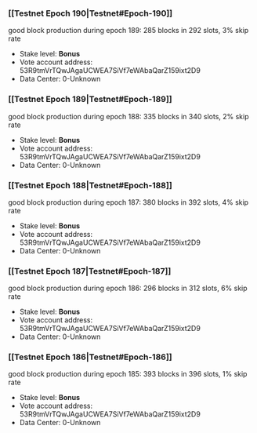 ### [[Testnet Epoch 190|Testnet#Epoch-190]]
good block production during epoch 189: 285 blocks in 292 slots, 3% skip rate
* Stake level: **Bonus** 
* Vote account address: 53R9tmVrTQwJAgaUCWEA7SiVf7eWAbaQarZ159ixt2D9
* Data Center: 0-Unknown
### [[Testnet Epoch 189|Testnet#Epoch-189]]
good block production during epoch 188: 335 blocks in 340 slots, 2% skip rate
* Stake level: **Bonus** 
* Vote account address: 53R9tmVrTQwJAgaUCWEA7SiVf7eWAbaQarZ159ixt2D9
* Data Center: 0-Unknown
### [[Testnet Epoch 188|Testnet#Epoch-188]]
good block production during epoch 187: 380 blocks in 392 slots, 4% skip rate
* Stake level: **Bonus** 
* Vote account address: 53R9tmVrTQwJAgaUCWEA7SiVf7eWAbaQarZ159ixt2D9
* Data Center: 0-Unknown
### [[Testnet Epoch 187|Testnet#Epoch-187]]
good block production during epoch 186: 296 blocks in 312 slots, 6% skip rate
* Stake level: **Bonus** 
* Vote account address: 53R9tmVrTQwJAgaUCWEA7SiVf7eWAbaQarZ159ixt2D9
* Data Center: 0-Unknown
### [[Testnet Epoch 186|Testnet#Epoch-186]]
good block production during epoch 185: 393 blocks in 396 slots, 1% skip rate
* Stake level: **Bonus** 
* Vote account address: 53R9tmVrTQwJAgaUCWEA7SiVf7eWAbaQarZ159ixt2D9
* Data Center: 0-Unknown
